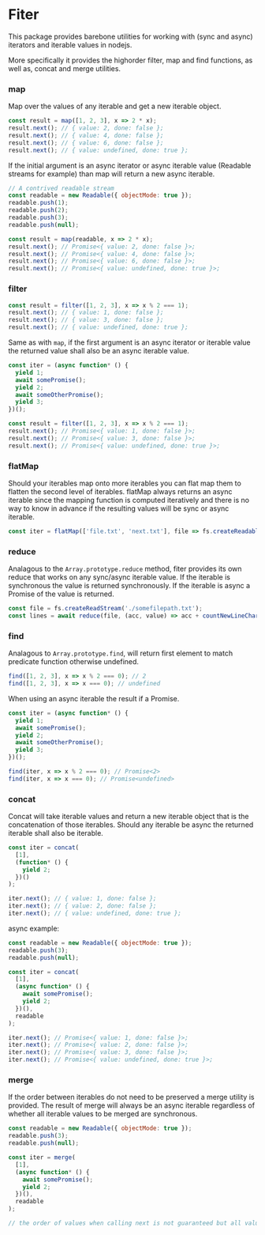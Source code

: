 # Fiter

This package provides barebone utilities for working with (sync and async) iterators and iterable values in nodejs.

More specifically it provides the highorder filter, map and find functions, as well as, concat and merge utilities.

### map

Map over the values of any iterable and get a new iterable object.

```javascript
const result = map([1, 2, 3], x => 2 * x);
result.next(); // { value: 2, done: false };
result.next(); // { value: 4, done: false };
result.next(); // { value: 6, done: false };
result.next(); // { value: undefined, done: true };
```

If the initial argument is an async iterator or async iterable value (Readable streams for example) than map will return a new async iterable.

```javascript
// A contrived readable stream
const readable = new Readable({ objectMode: true });
readable.push(1);
readable.push(2);
readable.push(3);
readable.push(null);

const result = map(readable, x => 2 * x);
result.next(); // Promise<{ value: 2, done: false }>;
result.next(); // Promise<{ value: 4, done: false }>;
result.next(); // Promise<{ value: 6, done: false }>;
result.next(); // Promise<{ value: undefined, done: true }>;
```

### filter

```javascript
const result = filter([1, 2, 3], x => x % 2 === 1);
result.next(); // { value: 1, done: false };
result.next(); // { value: 3, done: false };
result.next(); // { value: undefined, done: true };
```

Same as with `map`, if the first argument is an async iterator or iterable value the returned value shall also be an async iterable value.

```javascript
const iter = (async function* () {
  yield 1;
  await somePromise();
  yield 2;
  await someOtherPromise();
  yield 3;
})();

const result = filter([1, 2, 3], x => x % 2 === 1);
result.next(); // Promise<{ value: 1, done: false }>;
result.next(); // Promise<{ value: 3, done: false }>;
result.next(); // Promise<{ value: undefined, done: true }>;
```

### flatMap

Should your iterables map onto more iterables you can flat map them to flatten the second level of iterables. flatMap always returns an async iterable since the mapping function is computed iteratively and there is no way to know in advance if the resulting values will be sync or async iterable.

```javascript
const iter = flatMap(['file.txt', 'next.txt'], file => fs.createReadableStream(file));
```

### reduce

Analagous to the `Array.prototype.reduce` method, fiter provides its own reduce that works on any sync/async iterable value. If the iterable is synchronous the value is returned synchronously. If the iterable is async a Promise of the value is returned.

```javascript
const file = fs.createReadStream('./somefilepath.txt');
const lines = await reduce(file, (acc, value) => acc + countNewLineCharacters(chunk), 0);
```

### find

Analagous to `Array.prototype.find`, will return first element to match predicate function otherwise undefined.

```javascript
find([1, 2, 3], x => x % 2 === 0); // 2
find([1, 2, 3], x => x === 0); // undefined
```

When using an async iterable the result if a Promise.

```javascript
const iter = (async function* () {
  yield 1;
  await somePromise();
  yield 2;
  await someOtherPromise();
  yield 3;
})();

find(iter, x => x % 2 === 0); // Promise<2>
find(iter, x => x === 0); // Promise<undefined>
```

### concat

Concat will take iterable values and return a new iterable object that is the concatenation of those iterables. Should any iterable be async the returned iterable shall also be iterable.

```javascript
const iter = concat(
  [1],
  (function* () {
    yield 2;
  })()
);

iter.next(); // { value: 1, done: false };
iter.next(); // { value: 2, done: false };
iter.next(); // { value: undefined, done: true };
```

async example:

```javascript
const readable = new Readable({ objectMode: true });
readable.push(3);
readable.push(null);

const iter = concat(
  [1],
  (async function* () {
    await somePromise();
    yield 2;
  })(),
  readable
);

iter.next(); // Promise<{ value: 1, done: false }>;
iter.next(); // Promise<{ value: 2, done: false }>;
iter.next(); // Promise<{ value: 3, done: false }>;
iter.next(); // Promise<{ value: undefined, done: true }>;
```

### merge

If the order between iterables do not need to be preserved a merge utility is provided. The result of merge will always be an async iterable regardless of whether all iterable values to be merged are synchronous.

```javascript
const readable = new Readable({ objectMode: true });
readable.push(3);
readable.push(null);

const iter = merge(
  [1],
  (async function* () {
    await somePromise();
    yield 2;
  })(),
  readable
);

// the order of values when calling next is not guaranteed but all values 1, 2, 3 will be emitted before done is true.
```
